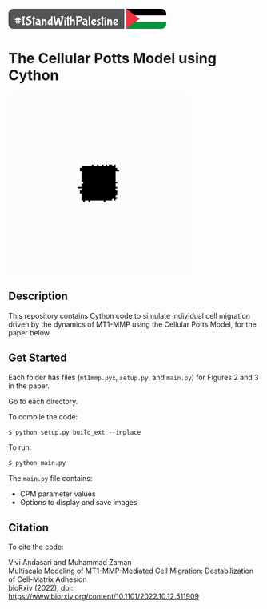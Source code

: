 [![StandWithPalestineBadge](https://raw.githubusercontent.com/saedyousef/StandWithPalestine/main/badges/flat/IStandWithPalestine.svg)](https://techforpalestine.org/learn-more)

# The Cellular Potts Model using Cython


![](https://github.com/vandasari/mt1mmp_paper/blob/main/Movie3_Figure3.gif)


## Description

This repository contains Cython code to simulate individual cell migration driven by the dynamics of MT1-MMP using the Cellular Potts Model, for the paper below.

## Get Started

Each folder has files (`mt1mmp.pyx`, `setup.py`, and `main.py`) for Figures 2 and 3 in the paper.

Go to each directory. 

To compile the code:<br>
```python
$ python setup.py build_ext --inplace
```

To run:<br>
```python
$ python main.py 
```

The `main.py` file contains:
* CPM parameter values
* Options to display and save images

## Citation

To cite the code: <br>

Vivi Andasari and Muhammad Zaman<br>
Multiscale Modeling of MT1-MMP-Mediated Cell Migration: Destabilization of Cell-Matrix Adhesion<br>
bioRxiv (2022), doi: https://www.biorxiv.org/content/10.1101/2022.10.12.511909
